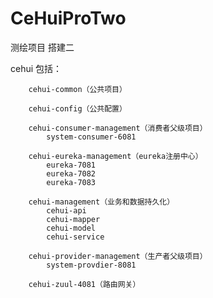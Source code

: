 # CeHuiProTwo
测绘项目 搭建二


cehui
	包括：

		cehui-common（公共项目）
		
		cehui-config（公共配置）
			
		cehui-consumer-management（消费者父级项目）
			system-consumer-6081
			
		cehui-eureka-management（eureka注册中心）
			eureka-7081
			eureka-7082
			eureka-7083

		cehui-management（业务和数据持久化）
			cehui-api
			cehui-mapper
			cehui-model
			cehui-service

		cehui-provider-management（生产者父级项目）
			system-provdier-8081

		cehui-zuul-4081（路由网关）
